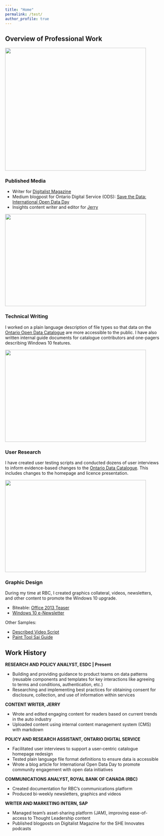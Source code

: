 ```yaml
---
title: "Home"
permalink: /test/
author_profile: true
---
```


## Overview of Professional Work

<p align="left">
  <img width="460" height="400" src="https://janeluwrites.files.wordpress.com/2021/06/sheinnovates-1024x1024-1.jpg?w=1024">
</p>

### Published Media
* Writer for [Digitalist Magazine](http://digitalistmag.com/author/janelu/)
* Medium blogpost for Ontario Digital Service (ODS): [Save the Data: International Open Data Day](https://medium.com/ontariodigital/save-the-data-international-open-data-day-9150c19da489)
* Insights content writer and editor for [Jerry](https://getjerry.com/advice/author/jane-lu2)

<p align="left">
  <img width="460" height="300" src="https://janeluwrites.files.wordpress.com/2021/06/pens-unsplash.jpg?w=1024">
</p>

### Technical Writing
I worked on a plain language description of file types so that data on the [Ontario Open Data Catalogue](https://data.ontario.ca/en/about#training-materials) are more accessible to the public. I have also written internal guide documents for catalogue contributors and one-pagers describing Windows 10 features.

<p align="left">
  <img width="460" height="300" src="https://janeluwrites.files.wordpress.com/2021/06/ux-indonesia-w00fke6e8ze-unsplash.jpg?w=1024">
</p>

### User Research
I have created user testing scripts and conducted dozens of user interviews to inform evidence-based changes to the [Ontario Data Catalogue](https://data.ontario.ca/en/about#training-materials). This includes changes to the homepage and licence presentation.

<p align="left">
  <img width="460" height="300" src="https://janeluwrites.files.wordpress.com/2021/06/ods.jpg?w=800">
</p>

### Graphic Design
During my time at RBC, I created graphics collateral, videos, newsletters, and other content to promote the Windows 10 upgrade.

* Biteable: [Office 2013 Teaser](https://biteable.com/watch/office-2013-teaser-2046108/f2cf3204b8578c8110f82158145495876e0179d2)
* [Windows 10 e-Newsletter](https://janeluwrites.files.wordpress.com/2021/06/win10-enewsletter-dec-13-2018-v4.pdf)

Other Samples:
* [Described Video Script](https://janeluwrites.files.wordpress.com/2021/06/windows-10-teaser-video-english-script-a.pdf)
* [Paint Tool Sai Guide](https://janeluwrites.files.wordpress.com/2021/06/f81fec_d596f1871ce142fabd401aef8b8cbb7a.pdf)

## Work History
**RESEARCH AND POLICY ANALYST, ESDC | Present**

* Building and providing guidance to product teams on data patterns (reusable components and templates for key interactions like agreeing to terms and conditions, authentication, etc.)
* Researching and implementing best practices for obtaining consent for disclosure, collection, and use of information within services

**CONTENT WRITER, JERRY**

* Wrote and edited engaging content for readers based on current trends in the auto industry
* Uploaded content using internal content management system (CMS) with markdown

**POLICY AND RESEARCH ASSISTANT, ONTARIO DIGITAL SERVICE**

* Facilitated user interviews to support a user-centric catalogue homepage redesign
* Tested plain language file format definitions to ensure data is accessible
* Wrote a blog article for International Open Data Day to promote community engagement with open data initiatives

**COMMUNICATIONS ANALYST, ROYAL BANK OF CANADA (RBC)**

* Created documentation for RBC’s communications platform
* Produced bi-weekly newsletters, graphics and videos

**WRITER AND MARKETING INTERN, SAP**

* Managed team’s asset-sharing platform (JAM), improving ease-of-access to Thought Leadership content
* Published blogposts on Digitalist Magazine for the SHE Innovates podcasts
